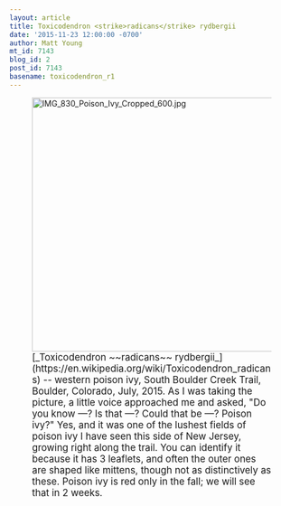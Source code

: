 ```yaml
---
layout: article
title: Toxicodendron <strike>radicans</strike> rydbergii
date: '2015-11-23 12:00:00 -0700'
author: Matt Young
mt_id: 7143
blog_id: 2
post_id: 7143
basename: toxicodendron_r1
---
```

<figure>
<img src="http://pandasthumb.org/archives/2015/11/18/IMG_830_Poison_Ivy_Cropped_600.jpg" alt="IMG_830_Poison_Ivy_Cropped_600.jpg" width="600" height="450" />
<figcaption markdown="span">
<big>[_Toxicodendron ~~radicans~~ rydbergii_](https://en.wikipedia.org/wiki/Toxicodendron_radicans) -- western poison ivy, South Boulder Creek Trail, Boulder, Colorado, July, 2015. As I was taking the picture, a little voice approached me and asked, "Do you know &mdash;? Is that &mdash;? Could that be &mdash;? Poison ivy?" Yes, and it was one of the lushest fields of poison ivy I have seen this side of New Jersey, growing right along the trail. You can identify it because it has 3 leaflets, and often the outer ones are shaped like mittens, though not as distinctively as these. Poison ivy is red only in the fall; we will see that in 2 weeks.</big>

</figcaption>
</figure>
